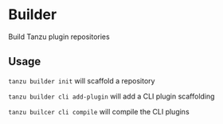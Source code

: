 # Builder

Build Tanzu plugin repositories

## Usage

`tanzu builder init` will scaffold a repository     

`tanzu builder cli add-plugin` will add a CLI plugin scaffolding   

`tanzu builcer cli compile` will compile the CLI plugins   

